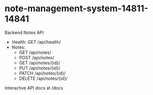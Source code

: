 # note-management-system-14811-14841

Backend Notes API
- Health: GET /api/health/
- Notes:
  - GET /api/notes/
  - POST /api/notes/
  - GET /api/notes/{id}/
  - PUT /api/notes/{id}/
  - PATCH /api/notes/{id}/
  - DELETE /api/notes/{id}/

Interactive API docs at /docs